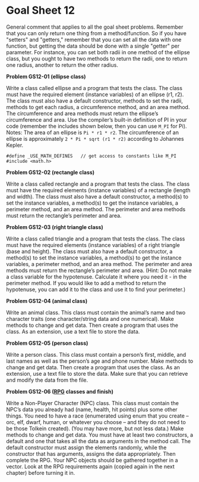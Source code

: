 # Goal Sheet 12

General comment that applies to all the goal sheet problems.  Remember that you can only return one thing from a method/function.  So if you have "setters" and "getters," remember that you can set all the data with one function, but getting the data should be done with a single "getter" per parameter.  For instance, you can set both radii in one method of the ellipse class, but you ought to have two methods to return the radii, one to return one radius, another to return the other radius.

**Problem GS12-01 (ellipse class)**

Write a class called ellipse and a program that tests the class.  The class must have the required element (instance variables) of an ellipse (r1, r2).  The class must also have a default constructor, methods to set the radii, methods to get each radius, a circumference method, and an area method.  The circumference and area methods must return the ellipse’s circumference and area.  Use the compiler’s built-in definition of PI in your code (remember the includes shown below, then you can use `M_PI` for Pi).  Notes: The area of an ellipse is `Pi * r1 * r2`.  The circumference of an ellipse is approximately `2 * Pi * sqrt (r1 * r2)` according to Johannes Kepler.
```
#define _USE_MATH_DEFINES	// get access to constants like M_PI
#include <math.h>
```

**Problem GS12-02 (rectangle class)**

Write a class called rectangle and a program that tests the class.  The class must have the required elements (instance variables) of a rectangle (length and width).  The class must also have a default constructor, a method(s) to set the instance variables, a method(s) to get the instance variables, a perimeter method, and an area method.  The perimeter and area methods must return the rectangle’s perimeter and area.

**Problem GS12-03 (right triangle class)**

Write a class called triangle and a program that tests the class.  The class must have the required elements (instance variables) of a right triangle (base and height).  The class must also have a default constructor, a method(s) to set the instance variables, a method(s) to get the instance variables, a perimeter method, and an area method.  The perimeter and area methods must return the rectangle’s perimeter and area.  (Hint: Do not make a class variable for the hypotenuse.  Calculate it where you need it - in the perimeter method.  If you would like to add a method to return the hypotenuse, you can add it to the class and use it to find your perimeter.)

**Problem GS12-04 (animal class)**

Write an animal class.  This class must contain the animal’s name and two character traits (one character/string data and one numerical).  Make methods to change and get data.  Then create a program that uses the class.  As an extension, use a text file to store the data.

**Problem GS12-05 (person class)**

Write a person class.  This class must contain a person’s first, middle, and last names as well as the person’s age and phone number.  Make methods to change and get data.  Then create a program that uses the class.  As an extension, use a text file to store the data.  Make sure that you can retrieve and modify the data from the file.

**Problem GS12-06 ([RPG](https://github.com/MichaelTMiyoshi/CPPwithMiyoshi/blob/master/Problems/RPG_Requirements.md) classes and finish)**

Write a Non-Player Character (NPC) class.  This class must contain the NPC’s data you already had (name, health, hit points) plus some other things.  You need to have a race (enumerated using enum that you create – orc, elf, dwarf, human, or whatever you choose – and they do not need to be those Tolkein created).  (You may have more, but not less data.)  Make methods to change and get data.  You must have at least two constructors, a default and one that takes all the data as arguments in the method call.  The default constructor must assign the elements randomly, while the constructor that has arguments, assigns the data appropriately.  Then complete the RPG.  Your NPC objects should be gathered together in a vector.  Look at the RPG requirements again (copied again in the next chapter) before turning it in.
